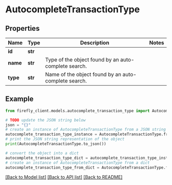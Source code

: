 # AutocompleteTransactionType


## Properties

Name | Type | Description | Notes
------------ | ------------- | ------------- | -------------
**id** | **str** |  | 
**name** | **str** | Type of the object found by an auto-complete search. | 
**type** | **str** | Name of the object found by an auto-complete search. | 

## Example

```python
from firefly_client.models.autocomplete_transaction_type import AutocompleteTransactionType

# TODO update the JSON string below
json = "{}"
# create an instance of AutocompleteTransactionType from a JSON string
autocomplete_transaction_type_instance = AutocompleteTransactionType.from_json(json)
# print the JSON string representation of the object
print(AutocompleteTransactionType.to_json())

# convert the object into a dict
autocomplete_transaction_type_dict = autocomplete_transaction_type_instance.to_dict()
# create an instance of AutocompleteTransactionType from a dict
autocomplete_transaction_type_from_dict = AutocompleteTransactionType.from_dict(autocomplete_transaction_type_dict)
```
[[Back to Model list]](../README.md#documentation-for-models) [[Back to API list]](../README.md#documentation-for-api-endpoints) [[Back to README]](../README.md)


